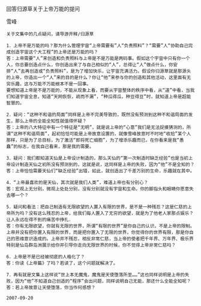 回答归源草关于上帝万能的提问

雪峰


    关于文集中的几点疑问，请导游开释/归源草

    1．上帝不是万能的吗？那为什么管理宇宙“上帝需要有”人“负责照料”？“需要”人“协助自己完成创造宇宙这个大工程”的上帝还是万能的吗？
    答：上帝需要“人”来创造和负责照料与上帝是不是万能是两码事。假如这个宇宙中只有你一个人，你总要创造点什么，你创造出来了与自己相似的“人”，总得让“人”做点什么，你安排“人”去再创造或“负责照料”，是为了增加快乐，让宇宙充满活力。假设你归源草就是那源头的上帝，你造出一个“人”来的目的是什么？你让“他”来参与你的创造和其他活动，这里面有无穷乐趣，这与万能不万能根本不是一回事。
    要想知道上帝是不是万能的，不能从现象上看，而要从宇宙整体的秩序中看，从“道”中看，当我们知道宇宙全息，知道“天网恢恢，疏而不漏”，“种瓜得瓜，种豆得豆”时，就知道上帝是超能智慧的。

    2．疑问：“这种不和谐的局面”同样是上帝不完美导致的，既然没有预测到这种不和谐局面的发生，那么上帝的全能全知性就值得怀疑？
    答：上帝的八大特征中有一个特征是“无明”，就是说上帝的“心意”我们是无法捉摸猜测的，所谓“这种不和谐局面”，起初恰恰可能是上帝故意设置的，就像雪峰故意时不时地“收拾”某个人那样，只是为了总目标，为了激活“即将死亡细胞”，为了增添乐趣而已，在你看来是我“愚蠢”的标志，在我自己看来，那是我的需要。

    3．疑问：我们都知道天仙是上帝设计制造的，那么天仙的“第一次制造时缺乏经验”也是当初上帝设计制造天仙之初所没有预测到的，这就是说，这同样是上帝的失败，因为“他”不是全知的？
    答：上帝恰恰需要天仙们“缺乏经验”出错，如此，就创造出了千差万别的生命，乐趣就在其中。

    4．“上帝最喜欢的是天仙，其次就是我们人类”，难道上帝也有分别心？
    答：宏观上无分别，微观上处处分别，没有分别就没有宇宙和生命。你的脚指头和眼睛你愿意失去哪一个？

    5．疑问和看法：把自己制造有无限欲望的人置入有限的世界，是不是一种残忍？这是仁慈的上帝所为吗？没有这么残忍的上帝，给我们每人置入了无穷的欲望，就是为了他老人家那点娱乐？让人永远在得不到的痛苦中挣扎．
    答：你有无限欲望，你就有无限的世界，所谓“有限的世界”是你自己的认识，不是上帝的限制。上帝并没有把你置入有限的世界，而是把你置入了无限的世界，你觉得你的世界有限，那是你自己的思维意识造成的。上帝并不残忍，相反非常仁慈，当上帝的使者把千年界、万年界、极乐界特别是仙岛群岛洲展示给你并引导你走向无限世界的时候，你不觉得上帝非常仁慈吗？

    6．上帝是不是已经被彻底的人格化了？
    答：你读《上帝篇》了吗？若读了，这个问题就解决了。

    7．再有就是文集上这样说“世上本无魔鬼，魔鬼是天使堕落所至……”这也同样说明是上帝的失败，因为“他”不知道自己创造的“程序”会出问题，同样说明自己无能，那还什么全能全知呢？
    答：若上帝故意让天使堕落，你当作何感想？

    2007-09-20



